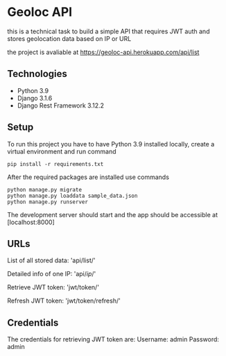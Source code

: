 # Geoloc API
this is a technical task to build a simple API that requires JWT auth and stores geolocation data based on IP or URL

the project is avaliable at https://geoloc-api.herokuapp.com/api/list

## Technologies
* Python 3.9
* Django 3.1.6
* Django Rest Framework 3.12.2

## Setup
To run this project you have to have Python 3.9 installed locally, create a virtual environment and run command

```pip install -r requirements.txt```

After the required packages are installed use commands

```
python manage.py migrate
python manage.py loaddata sample_data.json
python manage.py runserver
``` 

The development server should start and the app should be accessible at [localhost:8000]


## URLs

List of all stored data: 'api/list/'

Detailed info of one IP: 'api/_ip_/'

Retrieve JWT token: 'jwt/token/'

Refresh JWT token: 'jwt/token/refresh/'


## Credentials

The credentials for retrieving JWT token are:
Username: admin
Password: admin
